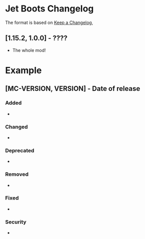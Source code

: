 # Jet Boots Changelog
The format is based on [Keep a Changelog](https://keepachangelog.com/en/1.0.0/),

## [1.15.2, 1.0.0] - ????
- The whole mod!

# Example
## [MC-VERSION, VERSION] - Date of release
### Added
- 
### Changed
- 
### Deprecated
- 
### Removed
- 
### Fixed
- 
### Security
- 
